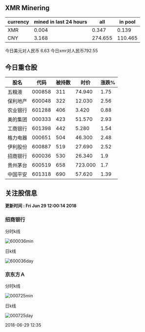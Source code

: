 ## XMR Minering

|currency|mined in last 24 hours|all|in pool|
|---|---|---|---|
|XMR|0.004|0.347|0.139|
|CNY|3.168|274.655|110.465|

今日美元对人民币 6.63	今日xmr对人民币792.55


## 今日重仓股 

|股名|代码|被持数|时价|涨跌%|
|---|---|---|---|---|
|五粮液|000858|311|74.940|1.75|
|保利地产|600048|322|12.030|2.56|
|农业银行|601288|406|3.420|0.88|
|美的集团|000333|423|51.570|2.93|
|工商银行|601398|442|5.280|1.54|
|格力电器|000651|504|46.300|2.48|
|伊利股份|600887|519|27.690|2.52|
|招商银行|600036|530|26.340|1.9|
|贵州茅台|600519|658|723.000|1.7|
|中国平安|601318|690|57.620|1.39|

## 关注股信息
**更新时间 : Fri Jun 29 12:00:14 2018**
### 招商银行 
分时k线

![600036min](http://image.sinajs.cn/newchart/min/n/sh600036.gif)

日k线

![600036day](http://image.sinajs.cn/newchart/daily/n/sh600036.gif)

### 京东方Ａ 
分时k线

![000725min](http://image.sinajs.cn/newchart/min/n/sz000725.gif)

日k线

![000725day](http://image.sinajs.cn/newchart/daily/n/sz000725.gif)

2018-06-29 12:35
